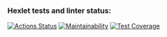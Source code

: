 ### Hexlet tests and linter status:
[![Actions Status](https://github.com/Oxian66/frontend-project-lvl2/workflows/hexlet-check/badge.svg)](https://github.com/Oxian66/frontend-project-lvl2/actions)
[![Maintainability](https://api.codeclimate.com/v1/badges/a99a88d28ad37a79dbf6/maintainability)](https://codeclimate.com/github/codeclimate/codeclimate/maintainability)
[![Test Coverage](https://api.codeclimate.com/v1/badges/a99a88d28ad37a79dbf6/test_coverage)](https://codeclimate.com/github/codeclimate/codeclimate/test_coverage)